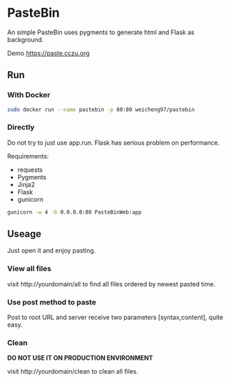 # PasteBin

An simple PasteBin uses pygments to generate html and Flask as background.

Demo https://paste.cczu.org

## Run

### With Docker

```sh
sudo docker run --name pastebin -p 80:80 weicheng97/pastebin
```

### Directly

Do not try to just use app.run. Flask has serious problem on performance.

Requirements:
* requests
* Pygments
* Jinja2
* Flask
* gunicorn

```sh
gunicorn -w 4 -b 0.0.0.0:80 PasteBinWeb:app
```

## Useage

Just open it and enjoy pasting.

### View all files

visit http://yourdomain/all to find all files ordered by newest pasted time.

### Use post method to paste

Post to root URL and server receive two parameters [syntax,content], quite easy.

### Clean

**DO NOT USE IT ON PRODUCTION ENVIRONMENT**

visit http://yourdomain/clean to clean all files.
